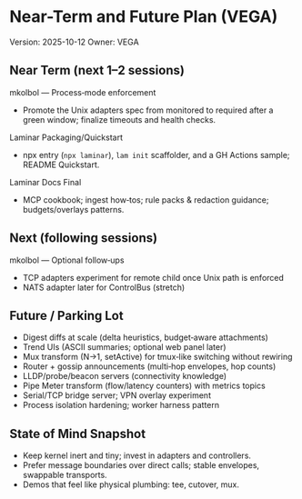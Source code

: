 # Near-Term and Future Plan (VEGA)

Version: 2025-10-12
Owner: VEGA

## Near Term (next 1–2 sessions)

mkolbol — Process‑mode enforcement
- Promote the Unix adapters spec from monitored to required after a green window; finalize timeouts and health checks.

Laminar Packaging/Quickstart
- npx entry (`npx laminar`), `lam init` scaffolder, and a GH Actions sample; README Quickstart.

Laminar Docs Final
- MCP cookbook; ingest how‑tos; rule packs & redaction guidance; budgets/overlays patterns.

## Next (following sessions)

mkolbol — Optional follow‑ups
- TCP adapters experiment for remote child once Unix path is enforced
- NATS adapter later for ControlBus (stretch)

## Future / Parking Lot

- Digest diffs at scale (delta heuristics, budget‑aware attachments)
- Trend UIs (ASCII summaries; optional web panel later)
- Mux transform (N→1, setActive) for tmux‑like switching without rewiring
- Router + gossip announcements (multi‑hop envelopes, hop counts)
- LLDP/probe/beacon servers (connectivity knowledge)
- Pipe Meter transform (flow/latency counters) with metrics topics
- Serial/TCP bridge server; VPN overlay experiment
- Process isolation hardening; worker harness pattern

## State of Mind Snapshot

- Keep kernel inert and tiny; invest in adapters and controllers.
- Prefer message boundaries over direct calls; stable envelopes, swappable transports.
- Demos that feel like physical plumbing: tee, cutover, mux.
